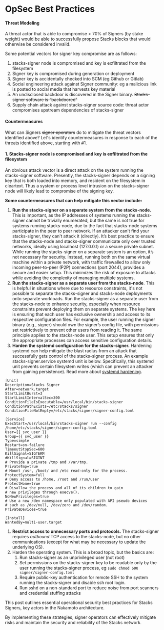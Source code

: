 # OpSec Best Practices

#### **Threat Modeling**

A threat actor that is able to compromise > 70% of Signers (by stake weight) would be able to successfully propose Stacks blocks that would otherwise be considered invalid.

Some potential vectors for signer key compromise are as follows:

1. stacks-signer node is compromised and key is exfiltrated from the filesystem
2. Signer key is compromised during generation or deployment
3. Signer key is accidentally checked into SCM (eg Github or Gitlab)
4. Social engineering attack against Signer community: eg a malicious link is posted to social media that harvests key material
5. An undisclosed backdoor is discovered in the Signer binary. ~~Stacks-signer software is “backdoored”~~
6. Supply chain attack against stacks-signer source code: threat actor compromises upstream dependencies of stacks-signer

#### **Countermeasures**

What can Signers ~~signer operators~~ do to mitigate the threat vectors identified above? Let's identify countermeasures in response to each of the threats identified above, starting with #1.

#### **1. Stacks-signer node is compromised and key is exfiltrated from the filesystem**

An obvious attack vector is a direct attack on the system running the stacks-signer software. Presently, the stacks-signer depends on a signing key that is both loaded into memory, and resident on the filesystem in cleartext. Thus a system or process level intrusion on the stacks-signer node will likely lead to compromise of the signing key.

**Some countermeasures that can help mitigate this vector include:**

1. **Run the stacks-signer on a separate system from the stacks-node.** This is important, as the IP addresses of systems running the stacks-signer cannot be trivially enumerated, but the same is not true for systems running stacks-node, due to the fact that stacks-node systems participate in the peer to peer network. If an attacker can't find your stacks-signer, they can't attack it (directly). It’s best practice to ensure that the stacks-node and stacks-signer communicate only over trusted networks, ideally using localhost (127.0.0.1) or a secure private subnet. While running the stacks-signer on a separate system is an option, it’s not necessary for security. Instead, running both on the same virtual machine within a private network, with traffic firewalled to allow only incoming peer-to-peer (P2P) connections (port 2044), provides a secure and easier setup. This minimizes the risk of exposure to attacks while avoiding the complexity of managing multiple systems.
2. **Run the stacks-signer as a separate user from the stacks-node**. This is helpful in situations where due to resource constraints, it's not possible to separate the stacks-signer and stacks-node deployments onto separate workloads. Run the stacks-signer as a separate user from the stacks-node to enhance security, especially when resource constraints prevent deploying them on separate systems. The key here is ensuring that each user has exclusive ownership and access to its respective configuration files. For example, the user running the signer binary (e.g., signer) should own the signer’s config file, with permissions set restrictively to prevent other users from reading it. The same principle applies to the stacks-node user. This setup ensures that only the appropriate processes can access sensitive configuration details.
3. **Harden the systemd configuration for the stacks-signer.** Hardening systemd can help mitigate the blast radius from an attack that successfully gets control of the stacks-signer process. An example stacks-signer.service systemd unit is below. Specifically, this systemd unit prevents certain filesystem writes (which can prevent an attacker from gaining persistence). Read more about [systemd hardening](https://www.ctrl.blog/entry/systemd-service-hardening.html).

```
[Unit]
Description=Stacks Signer
After=network.target
StartLimitBurst=3
StartLimitIntervalSec=300
ConditionFileIsExecutable=/usr/local/bin/stacks-signer
ConditionPathExists=/etc/stacks/signer
ConditionFileNotEmpty=/etc/stacks/signer/signer-config.toml

[Service]
ExecStart=/usr/local/bin/stacks-signer run --config /home/etc/stacks/signer/signer-config.toml
User={{ svc_user }}
Group={{ svc_user }}
Type=simple
Restart=on-failure
TimeoutStopSec=600
KillSignal=SIGTERM
#KillSignal=SIGINT
# Provide a private /tmp and /var/tmp.
PrivateTmp=true
# Mount /usr, /boot/ and /etc read-only for the process.
ProtectSystem=full
# Deny access to /home, /root and /run/user
ProtectHome=true
# Disallow the process and all of its children to gain
# new privileges through execve().
NoNewPrivileges=true
# Use a new /dev namespace only populated with API pseudo devices
# such as /dev/null, /dev/zero and /dev/random.
PrivateDevices=true

[Install]
WantedBy=multi-user.target
```

1. **Restrict access to unnecessary ports and protocols.** The stacks-signer requires _outbound_ TCP access to the stacks-node, but no other communications (except for what may be necessary to update the underlying OS).
2. Harden the operating system. This is a broad topic, but the basics are:
   1. Run stacks-signer as an unprivileged user (not root)
   2. Set permissions on the stacks-signer key to be readable only by the user running the stacks-signer process, eg `sudo chmod 600 signer/signer-config.toml`
   3. Require public-key authentication for remote SSH to the system running the stacks-signer and disable ssh root login.
   4. Run sshd on a non-standard port to reduce noise from port scanners and credential stuffing attacks

This post outlines essential operational security best practices for Stacks Signers, key actors in the Nakamoto architecture.

By implementing these strategies, signer operators can effectively mitigate risks and maintain the security and reliability of the Stacks network.
